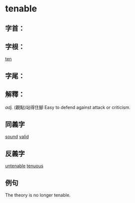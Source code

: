 # tenable

## 字首：

## 字根：
[ten](/Root%20Prefix%20and%20Suffix/T/ten.md)

## 字尾：

## 解釋：
*adj.*
(觀點)站得住腳
Easy to defend against attack or criticism.

## 同義字
[sound](/Vocabulary/S/sound.md)
[valid](/Vocabulary/V/valid.md)

## 反義字
[untenable](/Vocabulary/U/untenable.md)
[tenuous](/Vocabulary/T/tenuous.md)

## 例句
The theory is no longer tenable.


